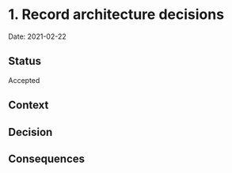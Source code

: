# 1. Record architecture decisions

Date: 2021-02-22

## Status

Accepted

## Context

## Decision

## Consequences
